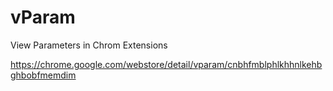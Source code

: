 # vParam
View Parameters in Chrom Extensions

https://chrome.google.com/webstore/detail/vparam/cnbhfmblphlkhhnlkehbghbobfmemdim

